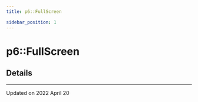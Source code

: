 ```yaml
---
title: p6::FullScreen

sidebar_position: 1
---
```


# p6::FullScreen





## Details
-------------------------------

Updated on 2022 April 20